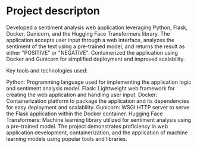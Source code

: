 # Project descripton

 Developed a sentiment analysis web application leveraging Python, Flask, Docker, Gunicorn, and the Hugging Face Transformers library. The application accepts user input through a web interface, analyzes the sentiment of the text using a pre-trained model, and returns the result as either "POSITIVE" or "NEGATIVE". Containerized the application using Docker and Gunicorn for simplified deployment and improved scalability.

Key tools and technologies used:

Python: Programming language used for implementing the application logic and sentiment analysis model.
Flask: Lightweight web framework for creating the web application and handling user input.
Docker: Containerization platform to package the application and its dependencies for easy deployment and scalability.
Gunicorn: WSGI HTTP server to serve the Flask application within the Docker container.
Hugging Face Transformers: Machine learning library utilized for sentiment analysis using a pre-trained model.
The project demonstrates proficiency in web application development, containerization, and the application of machine learning models using popular tools and libraries.